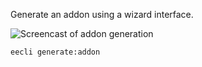 Generate an addon using a wizard interface.

![Screencast of addon generation](https://rsanchez.github.io/eecli/images/eecli-generate-addon.gif)

```
eecli generate:addon
```

